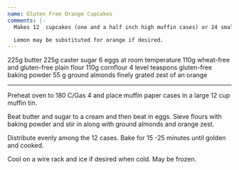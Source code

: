 ```yaml
---
name: Gluten Free Orange Cupcakes
comments: |-
  Makes 12  cupcakes (one and a half inch high muffin cases) or 24 small ones.

  Lemon may be substituted for orange if desired.
---
```


225g butter
225g caster sugar
6 eggs at room temperature
110g wheat-free and gluten-free plain flour
110g cornflour
4 level teaspons gluten-free baking powder
55 g ground almonds
finely grated zest of an orange

---

Preheat oven to 180 C/Gas 4 and place muffin paper cases in a large 12 cup muffin tin. 

Beat butter and sugar to a cream and then beat in eggs.  Sieve flours with baking powder and stir in along with ground almonds and orange zest.

Distribute evenly among the 12 cases.  Bake for 15 -25 minutes until golden and cooked.

Cool on a wire rack and ice if desired when cold.  May be frozen.

